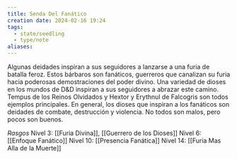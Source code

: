 ```yaml
---
title: Senda Del Fanático
creation date: 2024-02-16 19:24
tags:
  - state/seedling
  - type/note
aliases:
---
```

Algunas deidades inspiran a sus seguidores a lanzarse a una furia de batalla feroz. Estos bárbaros son fanáticos, guerreros que canalizan su furia hacia poderosas demostraciones del poder divino.
Una variedad de dioses en los mundos de D&D inspiran a sus seguidores a abrazar este camino.
Tempus de los Reinos Olvidados y Hextor y Erythnul de Falcogris son todos ejemplos principales. En general, los dioses que inspiran a los fanáticos son deidades de combate, destrucción y violencia. No todos son malos, pero pocos son buenos.

*Rasgos*
Nivel 3: [[Furia Divina]],  [[Guerrero de los Dioses]]
Nivel 6: [[Enfoque Fanático]]
Nivel 10: [[Presencia Fanática]]
Nivel 14: [[Furia Mas Alla de la Muerte]]